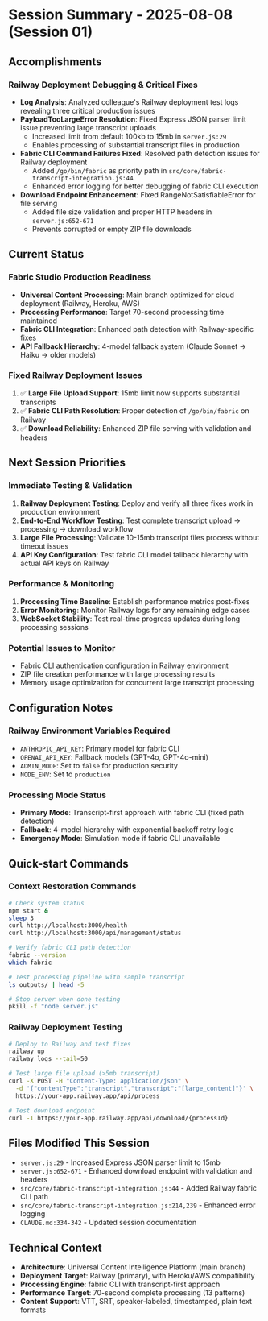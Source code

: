 # Session Summary - 2025-08-08 (Session 01)

## Accomplishments

### Railway Deployment Debugging & Critical Fixes
- **Log Analysis**: Analyzed colleague's Railway deployment test logs revealing three critical production issues
- **PayloadTooLargeError Resolution**: Fixed Express JSON parser limit issue preventing large transcript uploads
  - Increased limit from default 100kb to 15mb in `server.js:29`
  - Enables processing of substantial transcript files in production
- **Fabric CLI Command Failures Fixed**: Resolved path detection issues for Railway deployment
  - Added `/go/bin/fabric` as priority path in `src/core/fabric-transcript-integration.js:44`
  - Enhanced error logging for better debugging of fabric CLI execution
- **Download Endpoint Enhancement**: Fixed RangeNotSatisfiableError for file serving
  - Added file size validation and proper HTTP headers in `server.js:652-671`
  - Prevents corrupted or empty ZIP file downloads

## Current Status

### Fabric Studio Production Readiness
- **Universal Content Processing**: Main branch optimized for cloud deployment (Railway, Heroku, AWS)
- **Processing Performance**: Target 70-second processing time maintained
- **Fabric CLI Integration**: Enhanced path detection with Railway-specific fixes
- **API Fallback Hierarchy**: 4-model fallback system (Claude Sonnet → Haiku → older models)

### Fixed Railway Deployment Issues
1. ✅ **Large File Upload Support**: 15mb limit now supports substantial transcripts
2. ✅ **Fabric CLI Path Resolution**: Proper detection of `/go/bin/fabric` on Railway
3. ✅ **Download Reliability**: Enhanced ZIP file serving with validation and headers

## Next Session Priorities

### Immediate Testing & Validation
1. **Railway Deployment Testing**: Deploy and verify all three fixes work in production environment
2. **End-to-End Workflow Testing**: Test complete transcript upload → processing → download workflow
3. **Large File Processing**: Validate 10-15mb transcript files process without timeout issues
4. **API Key Configuration**: Test fabric CLI model fallback hierarchy with actual API keys on Railway

### Performance & Monitoring
1. **Processing Time Baseline**: Establish performance metrics post-fixes
2. **Error Monitoring**: Monitor Railway logs for any remaining edge cases
3. **WebSocket Stability**: Test real-time progress updates during long processing sessions

### Potential Issues to Monitor
- Fabric CLI authentication configuration in Railway environment
- ZIP file creation performance with large processing results  
- Memory usage optimization for concurrent large transcript processing

## Configuration Notes

### Railway Environment Variables Required
- `ANTHROPIC_API_KEY`: Primary model for fabric CLI
- `OPENAI_API_KEY`: Fallback models (GPT-4o, GPT-4o-mini)
- `ADMIN_MODE`: Set to `false` for production security
- `NODE_ENV`: Set to `production`

### Processing Mode Status
- **Primary Mode**: Transcript-first approach with fabric CLI (fixed path detection)
- **Fallback**: 4-model hierarchy with exponential backoff retry logic
- **Emergency Mode**: Simulation mode if fabric CLI unavailable

## Quick-start Commands

### Context Restoration Commands
```bash
# Check system status
npm start &
sleep 3
curl http://localhost:3000/health
curl http://localhost:3000/api/management/status

# Verify fabric CLI path detection
fabric --version
which fabric

# Test processing pipeline with sample transcript
ls outputs/ | head -5

# Stop server when done testing
pkill -f "node server.js"
```

### Railway Deployment Testing
```bash
# Deploy to Railway and test fixes
railway up
railway logs --tail=50

# Test large file upload (>5mb transcript)
curl -X POST -H "Content-Type: application/json" \
  -d '{"contentType":"transcript","transcript":"[large_content]"}' \
  https://your-app.railway.app/api/process

# Test download endpoint
curl -I https://your-app.railway.app/api/download/{processId}
```

## Files Modified This Session
- `server.js:29` - Increased Express JSON parser limit to 15mb
- `server.js:652-671` - Enhanced download endpoint with validation and headers
- `src/core/fabric-transcript-integration.js:44` - Added Railway fabric CLI path
- `src/core/fabric-transcript-integration.js:214,239` - Enhanced error logging
- `CLAUDE.md:334-342` - Updated session documentation

## Technical Context
- **Architecture**: Universal Content Intelligence Platform (main branch)
- **Deployment Target**: Railway (primary), with Heroku/AWS compatibility
- **Processing Engine**: fabric CLI with transcript-first approach
- **Performance Target**: 70-second complete processing (13 patterns)
- **Content Support**: VTT, SRT, speaker-labeled, timestamped, plain text formats